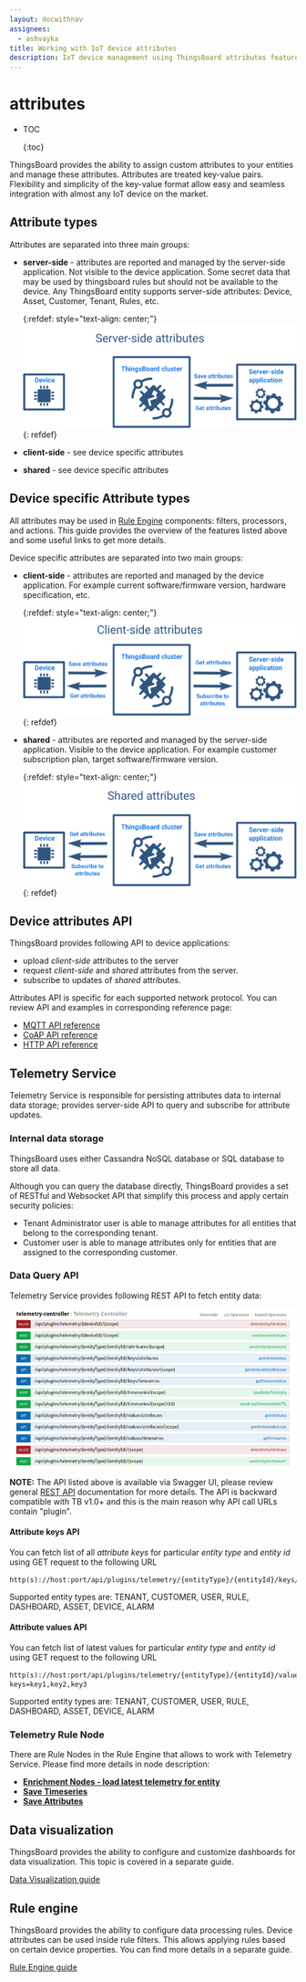 ```yaml
---
layout: docwithnav
assignees:
  - ashvayka
title: Working with IoT device attributes
description: IoT device management using ThingsBoard attributes feature
---
```


# attributes

* TOC

  {:toc}

ThingsBoard provides the ability to assign custom attributes to your entities and manage these attributes. Attributes are treated key-value pairs. Flexibility and simplicity of the key-value format allow easy and seamless integration with almost any IoT device on the market.

## Attribute types

Attributes are separated into three main groups:

* **server-side** - attributes are reported and managed by the server-side application. Not visible to the device application. Some secret data that may be used by thingsboard rules but should not be available to the device. Any ThingsBoard entity supports server-side attributes: Device, Asset, Customer, Tenant, Rules, etc.

  {:refdef: style="text-align: center;"} ![image](../../.gitbook/assets/server-side-attributes.svg) {: refdef}

* **client-side** - see device specific attributes
* **shared** - see device specific attributes

## Device specific Attribute types

All attributes may be used in [Rule Engine](https://github.com/caoyingde/thingsboard.github.io/tree/9437083b88083a9b2563248432cbbe460867fbaf/docs/user-guide/rule-engine/README.md) components: filters, processors, and actions. This guide provides the overview of the features listed above and some useful links to get more details.

Device specific attributes are separated into two main groups:

* **client-side** - attributes are reported and managed by the device application. For example current software/firmware version, hardware specification, etc.

  {:refdef: style="text-align: center;"} ![image](../../.gitbook/assets/client-side-attributes.svg) {: refdef}

* **shared** - attributes are reported and managed by the server-side application. Visible to the device application. For example customer subscription plan, target software/firmware version.

  {:refdef: style="text-align: center;"} ![image](../../.gitbook/assets/shared-attributes.svg) {: refdef}

## Device attributes API

ThingsBoard provides following API to device applications:

* upload _client-side_ attributes to the server
* request _client-side_ and _shared_ attributes from the server.
* subscribe to updates of _shared_ attributes.

Attributes API is specific for each supported network protocol. You can review API and examples in corresponding reference page:

* [MQTT API reference](https://github.com/caoyingde/thingsboard.github.io/tree/9437083b88083a9b2563248432cbbe460867fbaf/docs/reference/mqtt-api/README.md#attributes-api)
* [CoAP API reference](https://github.com/caoyingde/thingsboard.github.io/tree/9437083b88083a9b2563248432cbbe460867fbaf/docs/reference/coap-api/README.md#attributes-api)
* [HTTP API reference](https://github.com/caoyingde/thingsboard.github.io/tree/9437083b88083a9b2563248432cbbe460867fbaf/docs/reference/http-api/README.md#attributes-api)

## Telemetry Service

Telemetry Service is responsible for persisting attributes data to internal data storage; provides server-side API to query and subscribe for attribute updates.

### Internal data storage

ThingsBoard uses either Cassandra NoSQL database or SQL database to store all data.

Although you can query the database directly, ThingsBoard provides a set of RESTful and Websocket API that simplify this process and apply certain security policies:

* Tenant Administrator user is able to manage attributes for all entities that belong to the corresponding tenant.
* Customer user is able to manage attributes only for entities that are assigned to the corresponding customer.

### Data Query API

Telemetry Service provides following REST API to fetch entity data:

![image](../../.gitbook/assets/rest-api.png)

**NOTE:** The API listed above is available via Swagger UI, please review general [REST API](https://github.com/caoyingde/thingsboard.github.io/tree/9437083b88083a9b2563248432cbbe460867fbaf/docs/reference/rest-api/README.md) documentation for more details. The API is backward compatible with TB v1.0+ and this is the main reason why API call URLs contain "plugin".

#### Attribute keys API

You can fetch list of all _attribute keys_ for particular _entity type_ and _entity id_ using GET request to the following URL

```text
http(s)://host:port/api/plugins/telemetry/{entityType}/{entityId}/keys/attributes
```

Supported entity types are: TENANT, CUSTOMER, USER, RULE, DASHBOARD, ASSET, DEVICE, ALARM

#### Attribute values API

You can fetch list of latest values for particular _entity type_ and _entity id_ using GET request to the following URL

```text
http(s)://host:port/api/plugins/telemetry/{entityType}/{entityId}/values/attributes?keys=key1,key2,key3
```

Supported entity types are: TENANT, CUSTOMER, USER, RULE, DASHBOARD, ASSET, DEVICE, ALARM

### Telemetry Rule Node

There are Rule Nodes in the Rule Engine that allows to work with Telemetry Service. Please find more details in node description:

* [**Enrichment Nodes - load latest telemetry for entity**](https://github.com/caoyingde/thingsboard.github.io/tree/9437083b88083a9b2563248432cbbe460867fbaf/docs/user-guide/rule-engine-2-0/enrichment-nodes/README.md)
* [**Save Timeseries**](https://github.com/caoyingde/thingsboard.github.io/tree/9437083b88083a9b2563248432cbbe460867fbaf/docs/user-guide/rule-engine-2-0/action-nodes/README.md#save-timeseries-node)
* [**Save Attributes**](https://github.com/caoyingde/thingsboard.github.io/tree/9437083b88083a9b2563248432cbbe460867fbaf/docs/user-guide/rule-engine-2-0/action-nodes/README.md#save-attributes-node)

## Data visualization

ThingsBoard provides the ability to configure and customize dashboards for data visualization. This topic is covered in a separate guide.

[Data Visualization guide](https://github.com/caoyingde/thingsboard.github.io/tree/9437083b88083a9b2563248432cbbe460867fbaf/docs/user-guide/visualization/README.md)

## Rule engine

ThingsBoard provides the ability to configure data processing rules. Device attributes can be used inside rule filters. This allows applying rules based on certain device properties. You can find more details in a separate guide.

[Rule Engine guide](https://github.com/caoyingde/thingsboard.github.io/tree/9437083b88083a9b2563248432cbbe460867fbaf/docs/user-guide/rule-engine/README.md)

